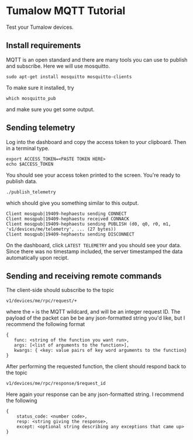 # Tumalow MQTT Tutorial
Test your Tumalow devices.

## Install requirements
MQTT is an open standard and there are many tools you can use to publish and subscribe.  Here we will use mosquitto.  

```
sudo apt-get install mosquitto mosquitto-clients
```

To make sure it installed, try
```
which mosquitto_pub
```
and make sure you get some output.


## Sending telemetry

Log into the dashboard and copy the access token to your clipboard.  Then in a terminal type.


```
export ACCESS_TOKEN=<PASTE TOKEN HERE>
echo $ACCESS_TOKEN
```

You should see your access token printed to the screen.  You're ready to publish data.

```
./publish_telemetry
```

which should give you something similar to this output.

```
Client mosqpub|19409-hephaestu sending CONNECT
Client mosqpub|19409-hephaestu received CONNACK
Client mosqpub|19409-hephaestu sending PUBLISH (d0, q0, r0, m1, 'v1/devices/me/telemetry', ... (27 bytes))
Client mosqpub|19409-hephaestu sending DISCONNECT
```

On the dashboard, click `LATEST TELEMETRY` and you should see your data.  Since there was no timestamp included, the server timestamped the data automatically upon recipt.


## Sending and receiving remote commands

The client-side should subscribe to the topic

```
v1/devices/me/rpc/request/+
```

where the `+` is the MQTT wildcard, and will be an integer request ID.  The payload of the packet can be be any json-formatted string you'd like, but I recommend the following format


```
{
   func: <string of the function you want run>,
   args: [<list of arguments to the function>],
   kwargs: { <key: value pairs of key word arguments to the function}
}
```

After performing the requested function, the client should respond back to the topic

```
v1/devices/me/rpc/response/$request_id
```

Here again your response can be any json-formatted string.  I recommend the following

```
{
    status_code: <number code>,
    resp: <string giving the response>,
    except: <optional string describing any exceptions that came up>
}

